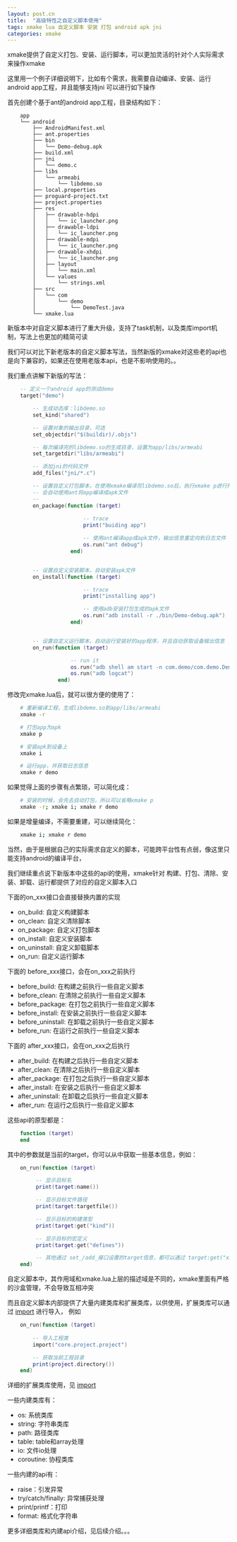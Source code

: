 ```yaml
---
layout: post.cn
title:  "高级特性之自定义脚本使用"
tags: xmake lua 自定义脚本 安装 打包 android apk jni
categories: xmake
---
```


xmake提供了自定义打包、安装、运行脚本，可以更加灵活的针对个人实际需求来操作xmake

这里用一个例子详细说明下，比如有个需求，我需要自动编译、安装、运行android app工程，并且能够支持jni
可以进行如下操作

首先创建个基于ant的android app工程，目录结构如下：



```
    app
    └── android
        ├── AndroidManifest.xml
        ├── ant.properties
        ├── bin
        │   └── Demo-debug.apk
        ├── build.xml
        ├── jni
        │   └── demo.c
        ├── libs
        │   └── armeabi
        │       └── libdemo.so
        ├── local.properties
        ├── proguard-project.txt
        ├── project.properties
        ├── res
        │   ├── drawable-hdpi
        │   │   └── ic_launcher.png
        │   ├── drawable-ldpi
        │   │   └── ic_launcher.png
        │   ├── drawable-mdpi
        │   │   └── ic_launcher.png
        │   ├── drawable-xhdpi
        │   │   └── ic_launcher.png
        │   ├── layout
        │   │   └── main.xml
        │   └── values
        │       └── strings.xml
        ├── src
        │   └── com
        │       └── demo
        │           └── DemoTest.java
        └── xmake.lua
```

新版本中对自定义脚本进行了重大升级，支持了task机制，以及类库import机制，写法上也更加的精简可读

我们可以对比下新老版本的自定义脚本写法，当然新版的xmake对这些老的api也是向下兼容的，如果还在使用老版本api，也是不影响使用的。。

我们重点讲解下新版的写法：

```lua
    -- 定义一个android app的测试demo
    target("demo")

        -- 生成动态库：libdemo.so
        set_kind("shared")

        -- 设置对象的输出目录，可选
        set_objectdir("$(buildir)/.objs")

        -- 每次编译完的libdemo.so的生成目录，设置为app/libs/armeabi
        set_targetdir("libs/armeabi")

        -- 添加jni的代码文件
        add_files("jni/*.c")

        -- 设置自定义打包脚本，在使用xmake编译完libdemo.so后，执行xmake p进行打包
        -- 会自动使用ant将app编译成apk文件
        --
        on_package(function (target) 
                
                        -- trace
                        print("buiding app")

                        -- 使用ant编译app成apk文件，输出信息重定向到日志文件
                        os.run("ant debug") 
                    end)


        -- 设置自定义安装脚本，自动安装apk文件
        on_install(function (target) 

                        -- trace
                        print("installing app")

                        -- 使用adb安装打包生成的apk文件
                        os.run("adb install -r ./bin/Demo-debug.apk")
                    end)


        -- 设置自定义运行脚本，自动运行安装好的app程序，并且自动获取设备输出信息
        on_run(function (target) 

                    -- run it
                    os.run("adb shell am start -n com.demo/com.demo.DemoTest")
                    os.run("adb logcat")
                end)
```

修改完xmake.lua后，就可以很方便的使用了：

```bash
    # 重新编译工程，生成libdemo.so到app/libs/armeabi
    xmake -r

    # 打包app为apk
    xmake p

    # 安装apk到设备上
    xmake i

    # 运行app，并获取日志信息
    xmake r demo
```

如果觉得上面的步骤有点繁琐，可以简化成：

```bash
    # 安装的时候，会先去自动打包，所以可以省略xmake p
    xmake -r; xmake i; xmake r demo
```

如果是增量编译，不需要重建，可以继续简化：

```bash
    xmake i; xmake r demo
```

当然，由于是根据自己的实际需求自定义的脚本，可能跨平台性有点弱，像这里只能支持android的编译平台，

我们继续重点说下新版本中这些的api的使用，xmake针对 构建、打包、清除、安装、卸载、运行都提供了对应的自定义脚本入口

下面的on_xxx接口会直接替换内置的实现

- on_build: 自定义构建脚本
- on_clean: 自定义清除脚本
- on_package: 自定义打包脚本
- on_install: 自定义安装脚本
- on_uninstall: 自定义卸载脚本
- on_run: 自定义运行脚本

下面的 before_xxx接口，会在on_xxx之前执行

- before_build: 在构建之前执行一些自定义脚本
- before_clean: 在清除之前执行一些自定义脚本
- before_package: 在打包之前执行一些自定义脚本
- before_install: 在安装之前执行一些自定义脚本
- before_uninstall: 在卸载之前执行一些自定义脚本
- before_run: 在运行之前执行一些自定义脚本

下面的 after_xxx接口，会在on_xxx之后执行

- after_build: 在构建之后执行一些自定义脚本
- after_clean: 在清除之后执行一些自定义脚本
- after_package: 在打包之后执行一些自定义脚本
- after_install: 在安装之后执行一些自定义脚本
- after_uninstall: 在卸载之后执行一些自定义脚本
- after_run: 在运行之后执行一些自定义脚本

这些api的原型都是：

```lua
    function (target) 
    end
```

其中的参数就是当前的target，你可以从中获取一些基本信息，例如：

```lua
    on_run(function (target)

         -- 显示目标名
         print(target:name())

         -- 显示目标文件路径
         print(target:targetfile())

         -- 显示目标的构建类型
         print(target:get("kind"))

         -- 显示目标的宏定义
         print(target:get("defines"))

         -- 其他通过 set_/add_接口设置的target信息，都可以通过 target:get("xxx") 来获取
    end)
```

自定义脚本中，其作用域和xmake.lua上层的描述域是不同的，xmake里面有严格的沙盒管理，不会导致互相冲突

而且自定义脚本内部提供了大量内建类库和扩展类库，以供使用，扩展类库可以通过 [import](/cn/2016/06/09/api-import/) 进行导入， 例如

```lua
    on_run(function (target)
       
        -- 导入工程类
        import("core.project.project")

        -- 获取当前工程目录
        print(project.directory())
    end)
```

详细的扩展类库使用，见 [import](/cn/2016/06/09/api-import/)

一些内建类库有：

- os: 系统类库
- string: 字符串类库
- path: 路径类库
- table: table和array处理
- io: 文件io处理
- coroutine: 协程类库

一些内建的api有：

- raise：引发异常
- try/catch/finally: 异常捕获处理
- print/printf：打印
- format: 格式化字符串

更多详细类库和内建api介绍，见后续介绍。。。
